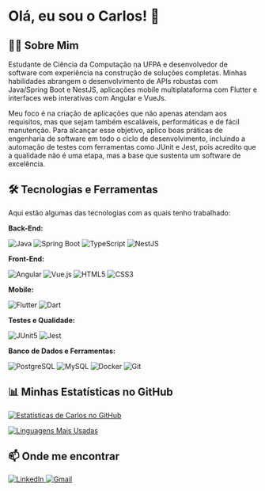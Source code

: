 # Olá, eu sou o Carlos! 👋

## 👨‍💻 Sobre Mim
Estudante de Ciência da Computação na UFPA e desenvolvedor de software com experiência na construção de soluções completas. Minhas habilidades abrangem o desenvolvimento de APIs robustas com Java/Spring Boot e NestJS, aplicações mobile multiplataforma com Flutter e interfaces web interativas com Angular e VueJs.

Meu foco é na criação de aplicações que não apenas atendam aos requisitos, mas que sejam também escaláveis, performáticas e de fácil manutenção. Para alcançar esse objetivo, aplico boas práticas de engenharia de software em todo o ciclo de desenvolvimento, incluindo a automação de testes com ferramentas como JUnit e Jest, pois acredito que a qualidade não é uma etapa, mas a base que sustenta um software de excelência.

## 🛠️ Tecnologias e Ferramentas

Aqui estão algumas das tecnologias com as quais tenho trabalhado:

**Back-End:**
<p>
  <img src="https://img.shields.io/badge/java-%23ED8B00.svg?style=for-the-badge&logo=openjdk&logoColor=white" alt="Java"/>
  <img src="https://img.shields.io/badge/spring-%236DB33F.svg?style=for-the-badge&logo=spring&logoColor=white" alt="Spring Boot"/>
  <img src="https://img.shields.io/badge/typescript-%233178C6.svg?style=for-the-badge&logo=typescript&logoColor=white" alt="TypeScript"/>
  <img src="https://img.shields.io/badge/nestjs-%23E0234E.svg?style=for-the-badge&logo=nestjs&logoColor=white" alt="NestJS"/>
</p>

**Front-End:**
<p>
  <img src="https://img.shields.io/badge/angular-%23DD0031.svg?style=for-the-badge&logo=angular&logoColor=white" alt="Angular"/>
  <img src="https://img.shields.io/badge/vue.js-%234FC08D.svg?style=for-the-badge&logo=vue.js&logoColor=white" alt="Vue.js"/>
  <img src="https://img.shields.io/badge/html5-%23E34F26.svg?style=for-the-badge&logo=html5&logoColor=white" alt="HTML5"/>
  <img src="https://img.shields.io/badge/css3-%231572B6.svg?style=for-the-badge&logo=css3&logoColor=white" alt="CSS3"/>
</p>

**Mobile:**
<p>
  <img src="https://img.shields.io/badge/flutter-%2302569B.svg?style=for-the-badge&logo=flutter&logoColor=white" alt="Flutter"/>
  <img src="https://img.shields.io/badge/dart-%230175C2.svg?style=for-the-badge&logo=dart&logoColor=white" alt="Dart"/>
</p>

**Testes e Qualidade:**
<p>
  <img src="https://img.shields.io/badge/junit5-%2325A162.svg?style=for-the-badge&logo=junit5&logoColor=white" alt="JUnit5"/>
  <img src="https://img.shields.io/badge/jest-%23C21325.svg?style=for-the-badge&logo=jest&logoColor=white" alt="Jest"/>
</p>

**Banco de Dados e Ferramentas:**
<p>
  <img src="https://img.shields.io/badge/postgresql-%234169E1.svg?style=for-the-badge&logo=postgresql&logoColor=white" alt="PostgreSQL"/>
  <img src="https://img.shields.io/badge/mysql-%234479A1.svg?style=for-the-badge&logo=mysql&logoColor=white" alt="MySQL"/>
  <img src="https://img.shields.io/badge/docker-%232496ED.svg?style=for-the-badge&logo=docker&logoColor=white" alt="Docker"/>
  <img src="https://img.shields.io/badge/git-%23F05033.svg?style=for-the-badge&logo=git&logoColor=white" alt="Git"/>
</p>

## 📊 Minhas Estatísticas no GitHub

[![Estatísticas de Carlos no GitHub](https://github-readme-stats.vercel.app/api?username=carloscardoso05&show_icons=true&theme=dracula&include_all_commits=true&count_private=true)](https://github.com/carloscardoso05)

[![Linguagens Mais Usadas](https://github-readme-stats.vercel.app/api/top-langs/?username=carloscardoso05&layout=compact&langs_count=7&theme=dracula)](https://github.com/carloscardoso05)

## 📫 Onde me encontrar

<p>
  <a href="https://linkedin.com/in/carloscardoso05" target="_blank">
    <img src="https://img.shields.io/badge/linkedin-%230077B5.svg?style=for-the-badge&logo=linkedin&logoColor=white" alt="LinkedIn"/>
  </a>
  <a href="mailto:cvcardos5@gmail.com" target="_blank">
    <img src="https://img.shields.io/badge/Gmail-%23D14836.svg?style=for-the-badge&logo=gmail&logoColor=white" alt="Gmail"/>
  </a>
</p>
